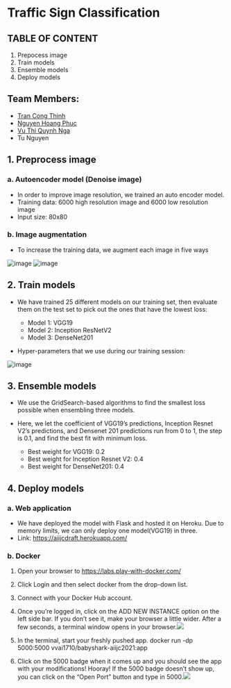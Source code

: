 # Traffic Sign Classification

## TABLE OF CONTENT
1. Prepocess image
2. Train models
3. Ensemble models
4. Deploy models

## Team Members:
- [Tran Cong Thinh](https://github.com/trancongthinh6304)
- [Nguyen Hoang Phuc](https://github.com/PhucNguyen-rsc)
- [Vu Thi Quynh Nga](https://github.com/ngavu2004)
- Tu Nguyen

## 1. Preprocess image
### a. Autoencoder model (Denoise image)
* In order to improve image resolution, we trained an auto encoder model.
* Training data: 6000 high resolution image and 6000 low resolution image
* Input size: 80x80
### b. Image augmentation
* To increase the training data, we augment each image in five ways

![image](https://user-images.githubusercontent.com/42512473/134203240-2c0886d8-f467-4cd2-b9cb-e14aeb4bd55a.png)
![image](https://user-images.githubusercontent.com/42512473/134202997-a397197e-b903-4d68-b731-cbf512e94eb4.png)



## 2. Train models
- We have trained 25 different models on our training set, then evaluate them on the test set to pick out the ones that have the lowest loss: 
   - Model 1: VGG19
   - Model 2: Inception ResNetV2
   - Model 3: DenseNet201

- Hyper-parameters that we use during our training session:


![image](https://user-images.githubusercontent.com/42512473/134202665-54dadb41-5ff7-425e-ae67-063d9a584586.png)




## 3. Ensemble models
- We use the GridSearch-based algorithms to find the smallest loss possible when ensembling three models.
- Here, we let the coefficient of VGG19’s predictions, Inception Resnet V2’s predictions, and Densenet 201 predictions run from 0 to 1, the step is 0.1, and find the best fit with minimum loss.

  - Best weight for VGG19: 0.2
  - Best weight for Inception Resnet V2: 0.4
  - Best weight for  DenseNet201: 0.4

## 4. Deploy models
### a. Web application
* We have deployed the model with Flask and hosted it on Heroku. Due to memory limits, we can only deploy one model(VGG19) in three.
* Link: https://aiijcdraft.herokuapp.com/

### b. Docker
1. Open your browser to https://labs.play-with-docker.com/
2. Click Login and then select docker from the drop-down list.
3. Connect with your Docker Hub account.
4. Once you’re logged in, click on the ADD NEW INSTANCE option on the left side bar. If you don’t see it, make your browser a little wider. After a few seconds, a terminal window opens in your browser.![](https://i.imgur.com/3JqCAEI.png)

5. In the terminal, start your freshly pushed app.
 docker run -dp 5000:5000 vvai1710/babyshark-aiijc2021:app
6. Click on the 5000 badge when it comes up and you should see the app with your modifications! Hooray! If the 5000 badge doesn’t show up, you can click on the “Open Port” button and type in 5000.![](https://i.imgur.com/2RR1lbz.png)


